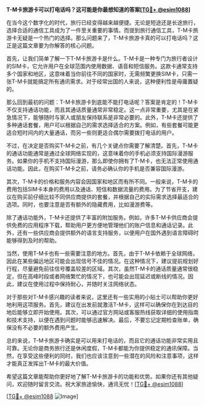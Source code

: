 **T-M卡旅游卡可以打电话吗？这可能是你最想知道的答案[[TG💪+ @esim1088](https://t.me/s/esim1088)]**

在当今这个数字化的时代，旅行已经变得越来越便捷。无论是短途还是长途旅行，选择合适的通信工具成为了一件至关重要的事情。而提到旅行通信工具，T-M卡旅游卡无疑是一个热门的选择。那么问题来了，T-M卡旅游卡真的可以打电话吗？这正是这篇文章要为你解答的核心问题。

首先，让我们简单了解一下T-M卡旅游卡是什么。T-M卡是一种专门为旅行者设计的SIM卡，它允许用户在全球范围内使用数据、语音和短信服务。这款卡通常支持多个国家和地区，这意味着当你前往不同的国家时，无需频繁更换SIM卡，只需一张T-M卡就能搞定所有通讯需求。对于经常出国的人来说，这种便利性是毋庸置疑的。

那么回到最初的问题：T-M卡旅游卡到底能不能打电话呢？答案是肯定的！T-M卡不仅支持通话功能，而且其通话质量通常非常稳定。这一点非常重要，尤其是在紧急情况下，能够随时与家人或朋友保持联系是非常必要的。此外，T-M卡还提供了多种通话套餐，用户可以根据自己的需求选择适合的方案。例如，有些套餐可能更适合短时间内的大量通话，而另一些则更适合偶尔需要拨打电话的用户。

不过，在决定是否购买T-M卡之前，有几个关键点你需要了解清楚。首先，T-M卡的通话功能通常是通过全球网络实现的，这意味着你的手机必须支持国际漫游服务。如果你的手机不支持国际漫游，那么即使你拥有了T-M卡，也无法正常使用通话功能。因此，在购买T-M卡之前，请务必确认你的手机是否兼容国际漫游。

其次，T-M卡的价格和服务内容会因国家和地区而有所不同。一般来说，T-M卡的费用包括SIM卡本身的费用以及通话、短信和数据流量的费用。为了节省开支，建议在购买前仔细比较不同供应商提供的套餐，并根据自己的实际需求选择最适合的选项。同时，也要注意是否有额外的隐藏费用，比如漫游费等。

除了通话功能外，T-M卡还提供了丰富的附加服务。例如，许多T-M卡供应商会提供免费的应用程序下载，帮助用户更方便地管理他们的账户信息和通话记录。此外，还有一些供应商会提供额外的语言支持服务，以便用户在国外遇到语言障碍时能够得到及时的帮助。

当然，使用T-M卡也有一些需要注意的地方。首先，由于T-M卡依赖于全球网络，因此在某些偏远地区可能会出现信号不佳的情况。在这种情况下，建议提前规划好行程，尽量避免前往信号覆盖较差的区域。其次，虽然T-M卡的通话质量通常很稳定，但在高峰时段或者网络繁忙的情况下，也可能会出现延迟或断线的情况。因此，建议在使用过程中保持耐心，并随时关注网络状态。

对于那些对T-M卡感兴趣的读者来说，这里还有一些实用的小贴士可以帮助你更好地利用这项服务。首先，建议在出发前就激活T-M卡，这样可以确保你在到达目的地后能够立即开始使用。其次，可以通过官方网站或客服热线获取详细的使用指南和技术支持，以便在遇到问题时能够迅速解决。最后，不要忘记定期检查账单，确保没有不必要的额外费用产生。

总的来说，T-M卡旅游卡确实是可以用来打电话的，而且它的通话功能非常实用且可靠。无论你是商务旅行还是休闲度假，T-M卡都能为你提供稳定的通讯保障。当然，在享受这些便利的同时，我们也应该注意到一些潜在的风险和注意事项，这样才能真正发挥出T-M卡的最大价值。

希望这篇文章能帮助你更好地了解T-M卡旅游卡的功能和优势。如果你还有其他疑问，欢迎随时留言交流。祝大家旅途愉快，通讯无忧！[[TG💪+ @esim1088](https://t.me/s/esim1088)]

[[TG💪+ @esim1088](https://t.me/s/esim1088) ![Image](https://i.postimg.cc/4NQfJmqS/Snipaste-2025-05-13-00-14-12.png)]